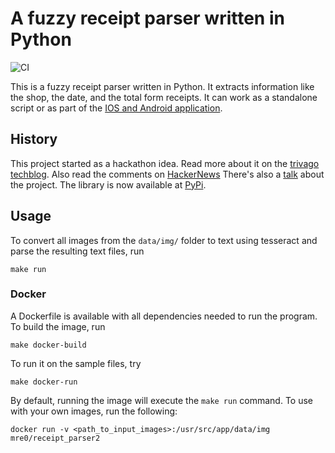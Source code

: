 # A fuzzy receipt parser written in Python  

![CI](https://github.com/mre/receipt_parser2/workflows/CI/badge.svg)
  
This is a fuzzy receipt parser written in Python. 
It extracts information like the shop, the date, and the total form receipts.
It can work as a standalone script or as part of the [IOS and Android application](https://github.com/ReceiptManager/Application).

## History

This project started as a hackathon idea. Read more about it on the [trivago techblog](http://tech.trivago.com/2015/10/06/python_receipt_parser2/).
Also read the comments on [HackerNews](https://news.ycombinator.com/item?id=10338199)
There's also a [talk](https://www.youtube.com/watch?v=TuDeUsIlJz4) about the project.
The library is now available at [PyPi](https://pypi.org/project/receipt-parser2/#description).

## Usage
To convert all images from the `data/img/` folder to text using tesseract and parse the resulting text files, run

```
make run
```

### Docker

A Dockerfile is available with all dependencies needed to run the program.  
To build the image, run

```
make docker-build
```

To run it on the sample files, try

```
make docker-run
```

By default, running the image will execute the `make run` command. To use with your own images, run the following:

```
docker run -v <path_to_input_images>:/usr/src/app/data/img mre0/receipt_parser2
```
